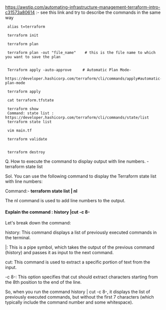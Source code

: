 https://awstip.com/automating-infrastructure-management-terraform-intro-c31573a80614 :- see this link and try to describe the commands in the same way
     
     alias t=terraform
    
     terraform init 
     
     terraform plan

     terraform plan -out "file_name"    # this is the file name to which you want to save the plan
     
     
     Terraform apply -auto-approve     # Automatic Plan Mode-
     https://developer.hashicorp.com/terraform/cli/commands/apply#automatic-plan-mode
     
     terraform apply
    
     cat terraform.tfstate 
    
     terraform show
     Command: state list : https://developer.hashicorp.com/terraform/cli/commands/state/list
     terraform state list
      
     vim main.tf 
     
     terraform validate 
    
     
     terraform destroy

Q.   How to execute the command to display output with line numbers. - terraform state list

Sol. You can use the following command to display the Terraform state list with line numbers:

Command:-  **terraform state list | nl**

The nl command is used to add line numbers to the output.



#### Explain the command : history |cut  -c 8-


Let's break down the command:

history: This command displays a list of previously executed commands in the terminal.

|: This is a pipe symbol, which takes the output of the previous command (history) and passes it as input to the next command.

cut: This command is used to extract a specific portion of text from the input.

-c 8-: This option specifies that cut should extract characters starting from the 8th position to the end of the line.

So, when you run the command history | cut -c 8-, it displays the list of previously executed commands, but without the first 7 characters (which typically include the command number and some whitespace).
     

